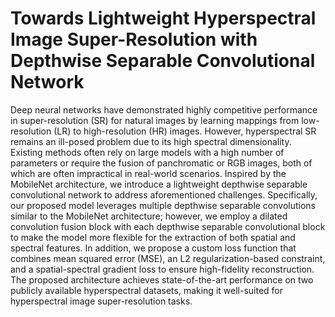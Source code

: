 # Towards Lightweight Hyperspectral Image Super-Resolution with Depthwise Separable Convolutional Network


Deep neural networks have demonstrated highly competitive performance in super-resolution (SR) for natural images by learning mappings from low-resolution (LR) to high-resolution (HR) images. However, hyperspectral SR remains an ill-posed problem due to its high spectral dimensionality. Existing methods often rely on large models with a high number of parameters or require the fusion of panchromatic or RGB images, both of which are often impractical in real-world scenarios. Inspired by the MobileNet architecture, we introduce a lightweight depthwise separable convolutional network to address aforementioned challenges. Specifically, our proposed model leverages multiple depthwise separable convolutions similar to the MobileNet architecture; however, we employ a dilated convolution fusion block with each depthwise separable convolutional block to make the model more flexible for the extraction of both spatial and spectral features. In addition, we propose a custom loss function that combines mean squared error (MSE), an L2 regularization-based constraint, and a spatial-spectral gradient loss to ensure high-fidelity reconstruction. The proposed architecture achieves state-of-the-art performance on two publicly available hyperspectral datasets, making it well-suited for hyperspectral image super-resolution tasks.
